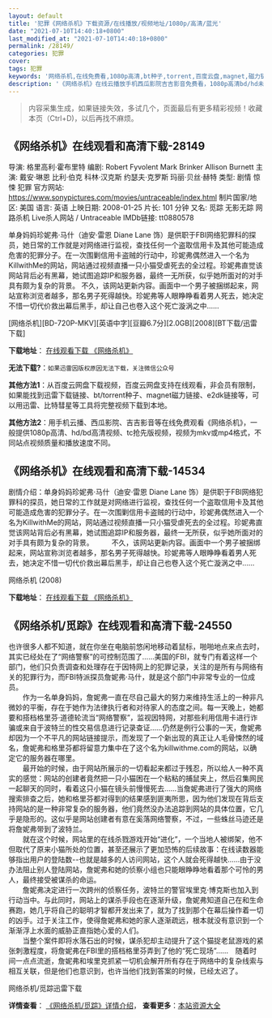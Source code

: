 ```yaml
---
layout: default
title: '犯罪《网络杀机》下载资源/在线播放/视频地址/1080p/高清/蓝光'
date: "2021-07-10T14:40:18+0800"
last_modified_at: "2021-07-10T14:40:18+0800"
permalink: /28149/
categories: 犯罪
cover:
tags: 犯罪
keywords: '网络杀机,在线免费看,1080p高清,bt种子,torrent,百度云盘,magnet,磁力链,迅雷下载资源'
description: '《网络杀机》在线云播放手机西瓜影院吉吉影音免费看，1080p高清bd/hd未删减完整版和tc抢先枪版，mkv/mp4格式，附带bt/torrent种子、magnet/磁力链、百度云盘、网盘资源迅雷下载链接'
---
```


>内容采集生成，如果链接失效，多试几个，页面最后有更多精彩视频！收藏本页（Ctrl+D)，以后再找不麻烦。


## 《网络杀机》在线观看和高清下载-28149

导演: 格里高利·霍布里特 编剧: Robert Fyvolent Mark Brinker Allison Burnett 主演: 戴安·琳恩 比利·伯克 科林·汉克斯 约瑟夫·克罗斯 玛丽·贝丝·赫特 类型: 剧情 惊悚 犯罪 官方网站: https://www.sonypictures.com/movies/untraceable/index.html 制片国家/地区: 美国 语言: 英语 上映日期: 2008-01-25 片长: 101 分钟 又名: 觅踪 无影无踪 网路杀机 Live杀人网站 / Untraceable IMDb链接: tt0880578

单身妈妈珍妮弗·马什（迪安·雷恩 Diane Lane 饰）是供职于FBI网络犯罪科的探员，她日常的工作就是对网络进行监视，查找任何一个盗取信用卡及其他可能造成危害的犯罪分子。在一次围剿信用卡盗贼的行动中，珍妮弗偶然进入一个名为KillwithMe的网站，网站通过视频直播一只小猫受虐死去的全过程。珍妮弗直觉该网站背后必有黑幕，她试图追踪IP和服务器，最终一无所获，似乎她所面对的对手具有颇为复杂的背景。 不久，该网站更新内容。画面中一个男子被捆绑起来，网站宣称浏览者越多，那名男子死得越快。珍妮弗等人眼睁睁看着男人死去，她决定不惜一切代价救出幕后黑手，却让自己也卷入这个死亡漩涡之中……


[网络杀机][BD-720P-MKV][英语中字][豆瓣6.7分][2.0GB][2008][BT下载/迅雷下载]

**下载地址**： [在线观看下载 《网络杀机》](https://www.btdx8.com/torrent/untraceable_2008.html) 


**无法下载?**：`如果迅雷因版权原因无法下载，关注微信公众号 `

**其他方法1**：从百度云网盘下载视频，百度云网盘支持在线观看，非会员有限制，如果能找到迅雷下载链接、bt/torrent种子、magnet磁力链接、e2dk链接等，可以用迅雷、比特彗星等工具将完整视频下载到本地。

**其他方法2**：用手机云播、西瓜影院、吉吉影音等在线免费观看《网络杀机》，一般提供1080p高清、hd/bd高清视频、tc抢先版视频，视频为mkv或mp4格式，不同站点视频质量和播放速度不同。


## 《网络杀机》在线观看和高清下载-14534

剧情介绍：单身妈妈珍妮弗·马什（迪安·雷恩 Diane Lane 饰）是供职于FBI网络犯罪科的探员，她日常的工作就是对网络进行监视，查找任何一个盗取信用卡及其他可能造成危害的犯罪分子。在一次围剿信用卡盗贼的行动中，珍妮弗偶然进入一个名为KillwithMe的网站，网站通过视频直播一只小猫受虐死去的全过程。珍妮弗直觉该网站背后必有黑幕，她试图追踪IP和服务器，最终一无所获，似乎她所面对的对手具有颇为复杂的背景。  　　不久，该网站更新内容。画面中一个男子被捆绑起来，网站宣称浏览者越多，那名男子死得越快。珍妮弗等人眼睁睁看着男人死去，她决定不惜一切代价救出幕后黑手，却让自己也卷入这个死亡漩涡之中……


网络杀机 (2008)

**下载地址**： [在线观看下载 《网络杀机》](https://www.btbtdy.me/btdy/dy5187.html) 


## 《网络杀机/觅踪》在线观看和高清下载-24550

也许很多人都不知道，就在你坐在电脑前悠闲地移动着鼠标，啪啪地点来点去时，其实已经处在了&ldquo;网络警察”的可控制范围了&hellip;…美国的FBI，就专门有着这样一个部门，他们只负责调查和处理存在于因特网上的犯罪记录，关注的是所有与网络有关的犯罪行为，而FBI特派探员詹妮弗&middot;马什，就是这个部门中非常专业的一位成员。<br />　　作为一名单身妈妈，詹妮弗一直在尽自己最大的努力来维持生活上的一种非凡微妙的平衡，存在于她作为法律执行者和对待家人的态度之间。每一天晚上，她都要和搭档格里芬&middot;道德轮流当&ldquo;网络警察”，监视因特网，对那些利用信用卡进行诈骗或来自于波特兰的性交易信息进行记录查证&hellip;…仍然是例行公事的一天，詹妮弗却因为一个不平凡的网站链接提示，而发现了一个新出现的真正让人毛骨悚然的域名，詹妮弗和格里芬都将留意力集中在了这个名为killwithme.com的网站，以确定它的服务器在哪里。<br />　　最开始的时候，由于网站所展示的一切看起来都过于残忍，所以给人一种不真实的感觉：网站的创建者竟然把一只小猫困在一个粘粘的捕鼠夹上，然后召集网民一起聊天的同时，看着这只小猫在镜头前慢慢死去……当詹妮弗进行了强大的网络搜索排查之后，她和格里芬都对得到的结果感到匪夷所思，因为他们发现在背后支持网站的是一种非常复杂的服务器，他们竟然没办法追踪到网站的具体位置，它几乎是隐形的。这似乎是网站创建者有意在奚落网络警察，不过，一些蛛丝马迹还是将詹妮弗带到了波特兰。<br />　　就在这个时候，网站里的在线杀戮游戏开始&ldquo;进化”，一个当地人被绑架，他不但取代了原来小猫所处的位置，甚至还展示了更加恐怖的后续故事：在线读数器能够指出用户的登陆数--也就是越多的人访问网站，这个人就会死得越快&hellip;…由于没办法阻止别人登陆网站，詹妮弗和她的侦察小组也只能眼睁睁地看着那个可怜的男人，最终接受被谋杀的命运。<br />　　詹妮弗决定进行一次跨州的侦察任务，波特兰的警官埃里克·博克斯也加入到行动当中。与此同时，网站上的谋杀手段也在逐渐升级，詹妮弗知道自己在和生命赛跑，她几乎将自己的聪明才智都开发出来了，就为了找到那个在幕后操作着一切的凶手。过于关注工作，使得詹妮弗和她的家人逐渐疏远，根本就没有意识到一个渐渐浮上水面的威胁正直指她心爱的人们。<br />　　当整个案件即将水落石出的时候，谋杀犯却主动提升了这个猫捉老鼠游戏的紧张刺激程度，将詹妮弗在FBI里的搭档格里芬弄到了他的“死亡现场”……　随着时间一点点流逝，詹妮弗和埃里克抓紧一切机会解开所有存在于网络中的复杂线索与相互关联，但是他们也意识到，也许当他们找到答案的时候，已经太迟了。


网络杀机/觅踪迅雷下载

**详情查看**： [《网络杀机/觅踪》详情介绍](/movie/24550/)， **查看更多**：[本站资源大全](/movie/t/all/)

